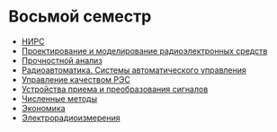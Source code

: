 # Восьмой семестр

* [НИРС](https://disk.yandex.ru/d/55m1CfyriORBwg)
* [Проектирование и моделирование радиоэлектронных средств](https://github.com/khosta77/simulationGcode)
* [Прочностной анализ]()
* [Радиоавтоматика. Системы автоматического управления](https://github.com/khosta77/BMSTU_RL6_Automatic_control_systems)
* [Управление качеством РЭС](https://github.com/khosta77/meshkov_repository/tree/semester-8)
* [Устройства приема и преобразования сигналов](https://github.com/khosta77/Signal_reception_a_conversion_devices)
* [Численные методы](https://github.com/khosta77/Numerical_methods)
* [Экономика]()
* [Электрорадиоизмерения](https://github.com/khosta77/Electrical_and_radio_measurements)
